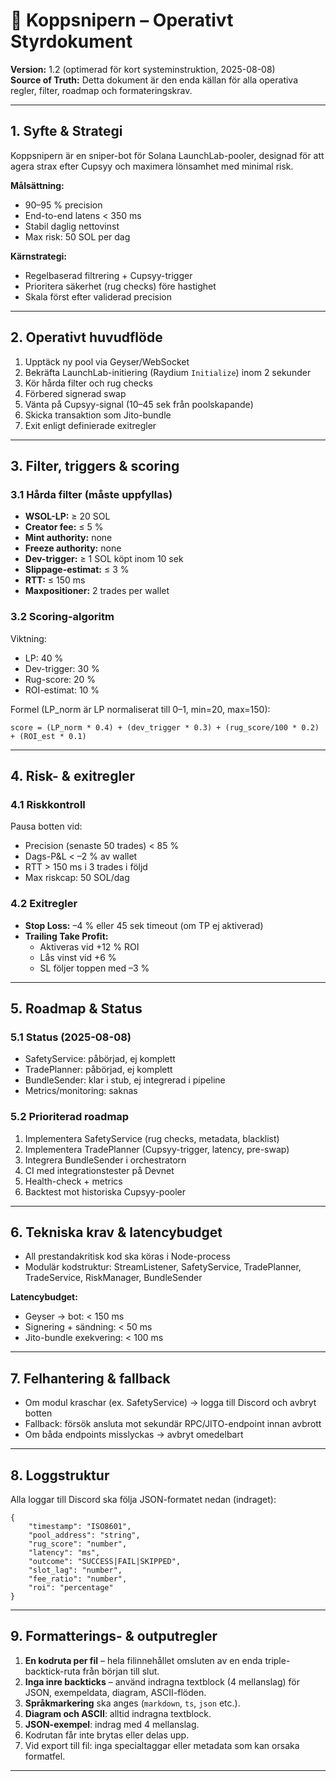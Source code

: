 # 📘 Koppsnipern – Operativt Styrdokument
**Version:** 1.2 (optimerad för kort systeminstruktion, 2025-08-08)  
**Source of Truth:** Detta dokument är den enda källan för alla operativa regler, filter, roadmap och formateringskrav.  

---

## 1. Syfte & Strategi
Koppsnipern är en sniper-bot för Solana LaunchLab-pooler, designad för att agera strax efter Cupsyy och maximera lönsamhet med minimal risk.  

**Målsättning:**
- 90–95 % precision
- End-to-end latens < 350 ms
- Stabil daglig nettovinst
- Max risk: 50 SOL per dag

**Kärnstrategi:**
- Regelbaserad filtrering + Cupsyy-trigger
- Prioritera säkerhet (rug checks) före hastighet
- Skala först efter validerad precision

---

## 2. Operativt huvudflöde
1. Upptäck ny pool via Geyser/WebSocket
2. Bekräfta LaunchLab-initiering (Raydium `Initialize`) inom 2 sekunder
3. Kör hårda filter och rug checks
4. Förbered signerad swap
5. Vänta på Cupsyy-signal (10–45 sek från poolskapande)
6. Skicka transaktion som Jito-bundle
7. Exit enligt definierade exitregler

---

## 3. Filter, triggers & scoring

### 3.1 Hårda filter (måste uppfyllas)
- **WSOL-LP:** ≥ 20 SOL
- **Creator fee:** ≤ 5 %
- **Mint authority:** none
- **Freeze authority:** none
- **Dev-trigger:** ≥ 1 SOL köpt inom 10 sek
- **Slippage-estimat:** ≤ 3 %
- **RTT:** ≤ 150 ms
- **Maxpositioner:** 2 trades per wallet

### 3.2 Scoring-algoritm
Viktning:
- LP: 40 %
- Dev-trigger: 30 %
- Rug-score: 20 %
- ROI-estimat: 10 %

Formel (LP_norm är LP normaliserat till 0–1, min=20, max=150):

    score = (LP_norm * 0.4) + (dev_trigger * 0.3) + (rug_score/100 * 0.2) + (ROI_est * 0.1)

---

## 4. Risk- & exitregler

### 4.1 Riskkontroll
Pausa botten vid:
- Precision (senaste 50 trades) < 85 %
- Dags-P&L < –2 % av wallet
- RTT > 150 ms i 3 trades i följd
- Max riskcap: 50 SOL/dag

### 4.2 Exitregler
- **Stop Loss:** –4 % eller 45 sek timeout (om TP ej aktiverad)
- **Trailing Take Profit:**
  - Aktiveras vid +12 % ROI
  - Lås vinst vid +6 %
  - SL följer toppen med –3 %

---

## 5. Roadmap & Status

### 5.1 Status (2025-08-08)
- SafetyService: påbörjad, ej komplett
- TradePlanner: påbörjad, ej komplett
- BundleSender: klar i stub, ej integrerad i pipeline
- Metrics/monitoring: saknas

### 5.2 Prioriterad roadmap
1. Implementera SafetyService (rug checks, metadata, blacklist)
2. Implementera TradePlanner (Cupsyy-trigger, latency, pre-swap)
3. Integrera BundleSender i orchestratorn
4. CI med integrationstester på Devnet
5. Health-check + metrics
6. Backtest mot historiska Cupsyy-pooler

---

## 6. Tekniska krav & latencybudget
- All prestandakritisk kod ska köras i Node-process
- Modulär kodstruktur: StreamListener, SafetyService, TradePlanner, TradeService, RiskManager, BundleSender

**Latencybudget:**
- Geyser → bot: < 150 ms
- Signering + sändning: < 50 ms
- Jito-bundle exekvering: < 100 ms

---

## 7. Felhantering & fallback
- Om modul kraschar (ex. SafetyService) → logga till Discord och avbryt botten
- Fallback: försök ansluta mot sekundär RPC/JITO-endpoint innan avbrott
- Om båda endpoints misslyckas → avbryt omedelbart

---

## 8. Loggstruktur
Alla loggar till Discord ska följa JSON-formatet nedan (indraget):

    {
        "timestamp": "ISO8601",
        "pool_address": "string",
        "rug_score": "number",
        "latency": "ms",
        "outcome": "SUCCESS|FAIL|SKIPPED",
        "slot_lag": "number",
        "fee_ratio": "number",
        "roi": "percentage"
    }

---

## 9. Formatterings- & outputregler
1. **En kodruta per fil** – hela filinnehållet omsluten av en enda triple-backtick-ruta från början till slut.
2. **Inga inre backticks** – använd indragna textblock (4 mellanslag) för JSON, exempeldata, diagram, ASCII-flöden.
3. **Språkmarkering** ska anges (`markdown`, `ts`, `json` etc.).
4. **Diagram och ASCII**: alltid indragna textblock.
5. **JSON-exempel**: indrag med 4 mellanslag.
6. Kodrutan får inte brytas eller delas upp.
7. Vid export till fil: inga specialtaggar eller metadata som kan orsaka formatfel.

---
